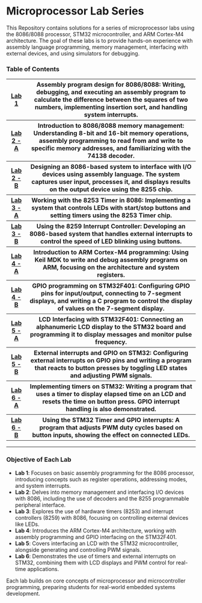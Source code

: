 # Microprocessor Lab Series

This Repository contains solutions for a series of microprocessor labs using the 8086/8088 processor, STM32 microcontroller, and ARM Cortex-M4 architecture. The goal of these labs is to provide hands-on experience with assembly language programming, memory management, interfacing with external devices, and using simulators for debugging.

### Table of Contents

<table style="width:100%">
 <tr>
    <th><a href="https://github.com/negarhonarvar/Microprocessor-Laboratory/blob/main/LAB1">Lab 1</a></th>
    <th>Assembly program design for 8086/8088: Writing, debugging, and executing an assembly program to calculate the difference between the squares of two numbers, implementing insertion sort, and handling system interrupts.</th>
  </tr>
   <tr>
    <th><a href="https://github.com/negarhonarvar/Microprocessor-Laboratory/blob/main/LAB2/A">Lab 2 - A</a></th>
    <th>Introduction to 8086/8088 memory management: Understanding 8-bit and 16-bit memory operations, assembly programming to read from and write to specific memory addresses, and familiarizing with the 74138 decoder.</th>
  </tr>
   <tr>
     <th><a href="https://github.com/negarhonarvar/Microprocessor-Laboratory/blob/main/LAB2/B">Lab 2 - B</a></th>
     <th>Designing an 8086-based system to interface with I/O devices using assembly language. The system captures user input, processes it, and displays results on the output device using the 8255 chip.</th>
  </tr>
  <tr>
    <th><a href="https://github.com/negarhonarvar/Microprocessor-Laboratory/blob/main/LAB3/A">Lab 3 - A</a></th>
    <th>Working with the 8253 Timer in 8086: Implementing a system that controls LEDs with start/stop buttons and setting timers using the 8253 Timer chip.</th>
  </tr>
   <tr>
    <th><a href="https://github.com/negarhonarvar/Microprocessor-Laboratory/blob/main/LAB3/B">Lab 3 - B</a></th>
    <th>Using the 8259 Interrupt Controller: Developing an 8086-based system that handles external interrupts to control the speed of LED blinking using buttons.</th>
  </tr>
   <tr>
    <th><a href="https://github.com/negarhonarvar/Microprocessor-Laboratory/blob/main/LAB4/A">Lab 4 - A</a></th>
    <th>Introduction to ARM Cortex-M4 programming: Using Keil MDK to write and debug assembly programs on ARM, focusing on the architecture and system registers.</th>
  </tr>
  <tr>
    <th><a href="https://github.com/negarhonarvar/Microprocessor-Laboratory/blob/main/LAB4/B">Lab 4 - B</a></th>
    <th>GPIO programming on STM32F401: Configuring GPIO pins for input/output, connecting to 7-segment displays, and writing a C program to control the display of values on the 7-segment display.</th>
  </tr>
  <tr>
    <th><a href="https://github.com/negarhonarvar/Microprocessor-Laboratory/blob/main/LAB5/A">Lab 5 - A</a></th>
    <th>LCD Interfacing with STM32F401: Connecting an alphanumeric LCD display to the STM32 board and programming it to display messages and monitor pulse frequency.</th>
  </tr>
  <tr>
    <th><a href="https://github.com/negarhonarvar/Microprocessor-Laboratory/blob/main/LAB5/B">Lab 5 - B</a></th>
    <th>External interrupts and GPIO on STM32: Configuring external interrupts on GPIO pins and writing a program that reacts to button presses by toggling LED states and adjusting PWM signals.</th>
  </tr>
  <tr>
    <th><a href="https://github.com/negarhonarvar/Microprocessor-Laboratory/blob/main/LAB6/A">Lab 6 - A</a></th>
    <th>Implementing timers on STM32: Writing a program that uses a timer to display elapsed time on an LCD and resets the time on button press. GPIO interrupt handling is also demonstrated.</th>
  </tr>
  <tr>
    <th><a href="https://github.com/negarhonarvar/Microprocessor-Laboratory/blob/main/LAB6/B">Lab 6 - B</a></th>
    <th>Using the STM32 Timer and GPIO interrupts: A program that adjusts PWM duty cycles based on button inputs, showing the effect on connected LEDs.</th>
  </tr>
</table>

---

### Objective of Each Lab

- **Lab 1**: Focuses on basic assembly programming for the 8086 processor, introducing concepts such as register operations, addressing modes, and system interrupts.
- **Lab 2**: Delves into memory management and interfacing I/O devices with 8086, including the use of decoders and the 8255 programmable peripheral interface.
- **Lab 3**: Explores the use of hardware timers (8253) and interrupt controllers (8259) with 8086, focusing on controlling external devices like LEDs.
- **Lab 4**: Introduces the ARM Cortex-M4 architecture, working with assembly programming and GPIO interfacing on the STM32F401.
- **Lab 5**: Covers interfacing an LCD with the STM32 microcontroller, alongside generating and controlling PWM signals.
- **Lab 6**: Demonstrates the use of timers and external interrupts on STM32, combining them with LCD displays and PWM control for real-time applications.

Each lab builds on core concepts of microprocessor and microcontroller programming, preparing students for real-world embedded systems development.
